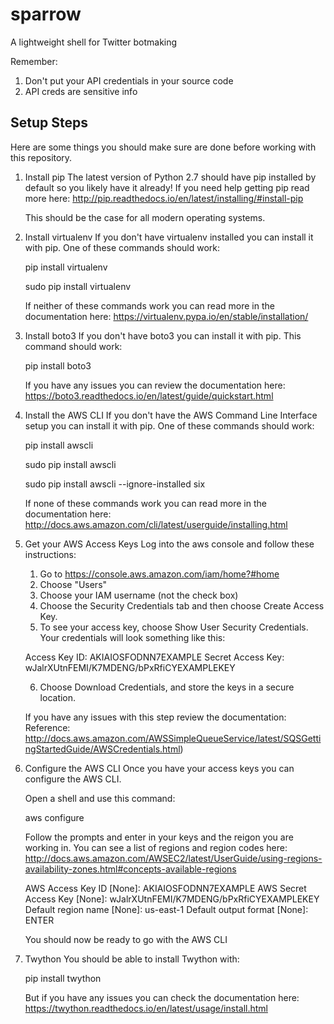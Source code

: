 # sparrow
A lightweight shell for Twitter botmaking

Remember:
1. Don't put your API credentials in your source code
2. API creds are sensitive info

## Setup Steps
Here are some things you should make sure are
done before working with this repository.

1. Install pip
    The latest version of Python 2.7 should have 
    pip installed by default so you likely have it 
    already! If you need help getting pip read 
    more here:
    http://pip.readthedocs.io/en/latest/installing/#install-pip

    This should be the case for all modern operating systems.

2. Install virtualenv
    If you don't have virtualenv installed you can
    install it with pip. One of these commands
    should work:
    
    pip install virtualenv
    
    sudo pip install virtualenv

    If neither of these commands work you can read
    more in the documentation here:
    https://virtualenv.pypa.io/en/stable/installation/

3. Install boto3
    If you don't have boto3 you can install it 
    with pip. This command should work:

    pip install boto3

    If you have any issues you can review the documentation here:
    https://boto3.readthedocs.io/en/latest/guide/quickstart.html

4. Install the AWS CLI
    If you don't have the AWS Command Line 
    Interface setup you can install it with pip. 
    One of these commands should work:

    pip install awscli

    sudo pip install awscli

    sudo pip install awscli --ignore-installed six

    If none of these commands work you can read
    more in the documentation here:
    http://docs.aws.amazon.com/cli/latest/userguide/installing.html

5. Get your AWS Access Keys
    Log into the aws console and follow these
    instructions:

    1. Go to https://console.aws.amazon.com/iam/home?#home
    2. Choose "Users"
    3. Choose your IAM username (not the check box)
    4. Choose the Security Credentials tab and 
    then choose Create Access Key.
    5. To see your access key, choose Show User 
    Security Credentials. Your credentials will 
    look something like this:

    Access Key ID: AKIAIOSFODNN7EXAMPLE
    Secret Access Key: wJalrXUtnFEMI/K7MDENG/bPxRfiCYEXAMPLEKEY

    6. Choose Download Credentials, and store 
    the keys in a secure location.

    If you have any issues with this step review the documentation:
    Reference:
    http://docs.aws.amazon.com/AWSSimpleQueueService/latest/SQSGettingStartedGuide/AWSCredentials.html)

6. Configure the AWS CLI
    Once you have your access keys you can 
    configure the AWS CLI. 

    Open a shell and use this command:

    aws configure

    Follow the prompts and enter in your keys 
    and the reigon you are working in. You can
    see a list of regions and region codes here:
    http://docs.aws.amazon.com/AWSEC2/latest/UserGuide/using-regions-availability-zones.html#concepts-available-regions

    AWS Access Key ID [None]: AKIAIOSFODNN7EXAMPLE
    AWS Secret Access Key [None]: wJalrXUtnFEMI/K7MDENG/bPxRfiCYEXAMPLEKEY
    Default region name [None]: us-east-1
    Default output format [None]: ENTER

    You should now be ready to go with the AWS CLI

7. Twython
    You should be able to install Twython with:

    pip install twython

    But if you have any issues you can check the 
    documentation here: 
    https://twython.readthedocs.io/en/latest/usage/install.html